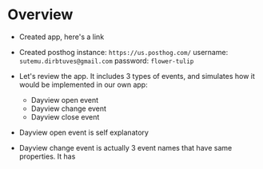 # Overview

- Created app, here's a link
- Created posthog instance: `https://us.posthog.com/` username: `sutemu.dirbtuves@gmail.com` password: `flower-tulip`

- Let's review the app. It includes 3 types of events, and simulates how it would be implemented in our own app:

  - Dayview open event
  - Dayview change event
  - Dayview close event

- Dayview open event is self explanatory

- Dayview change event is actually 3 event names that have same properties. It has
